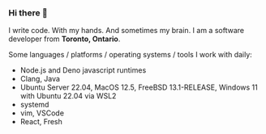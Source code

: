 ### Hi there 👋

I write code. With my hands. And sometimes my brain.
I am a software developer from **Toronto, Ontario**.

Some languages / platforms / operating systems / tools I work with daily:
- Node.js and Deno javascript runtimes
- Clang, Java
- Ubuntu Server 22.04, MacOS 12.5, FreeBSD 13.1-RELEASE, Windows 11 with Ubuntu 22.04 via WSL2
- systemd
- vim, VSCode
- React, Fresh
